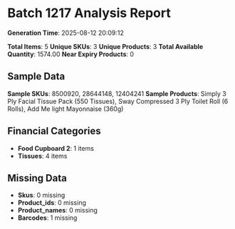 # Batch 1217 Analysis Report

**Generation Time**: 2025-08-12 20:09:12

**Total Items**: 5
**Unique SKUs**: 3
**Unique Products**: 3
**Total Available Quantity**: 1574.00
**Near Expiry Products**: 0

## Sample Data
**Sample SKUs**: 8500920, 28644148, 12404241
**Sample Products**: Simply 3 Ply Facial Tissue Pack (550 Tissues), Sway Compressed 3 Ply Toilet Roll (6 Rolls), Add Me light Mayonnaise (360g)

## Financial Categories
- **Food Cupboard 2**: 1 items
- **Tissues**: 4 items

## Missing Data
- **Skus**: 0 missing
- **Product_ids**: 0 missing
- **Product_names**: 0 missing
- **Barcodes**: 1 missing
